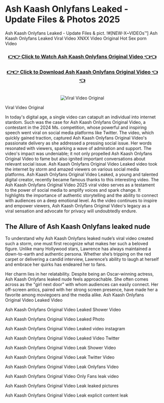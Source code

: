 # Ash Kaash Onlyfans Leaked - Update Files & Photos 2025

Ash Kaash Onlyfans Leaked - Update Files & pict. !#[NEW-X~VIDEOs™] Ash Kaash Onlyfans Leaked Viral Video XNXX Video Original Hot Sex porn Video
<br>
<div align="center">
<h3><a href="https://links2leaks.com?utm_source=ashkaash&utm_medium=gitlong" rel="nofollow">👉👉 Click to Watch Ash Kaash Onlyfans Original Video 👈👈</a></h3>
<h3><a href="https://links2leaks.com?utm_source=ashkaash&utm_medium=gitlong" rel="nofollow">👉👉 Click to Download Ash Kaash Onlyfans Original Video 👈👈</a></h3>
<br>
<a href="https://links2leaks.com?utm_source=ashkaash&utm_medium=gitlong" rel="nofollow"><img src="https://i.ibb.co/Gkj2r4b/banner.png" alt="Viral Video Original" style="max-width: 100%; display: inline-block;" data-target="animated-image.originalImage"></a>
</div>

Viral Video Original

In today's digital age, a single video can catapult an individual into internet stardom. Such was the case for Ash Kaash Onlyfans Original Video, a contestant in the 2024 Ms. competition, whose powerful and inspiring speech went viral on social media platforms like Twitter.
The video, which quickly gained traction, captured Ash Kaash Onlyfans Original Video's passionate delivery as she addressed a pressing social issue. Her words resonated with viewers, sparking a wave of admiration and support. The video's impact was undeniable; it not only propelled Ash Kaash Onlyfans Original Video to fame but also ignited important conversations about relevant social issue.
Ash Kaash Onlyfans Original Video Leaked video took the internet by storm and amazed viewers on various social media platforms. Ash Kaash Onlyfans Original Video Leaked, a young and talented digital creator, recently became famous thanks to this interesting video.
The Ash Kaash Onlyfans Original Video 2025 viral video serves as a testament to the power of social media to amplify voices and spark change. It highlights the importance of authentic storytelling and the ability to connect with audiences on a deep emotional level. As the video continues to inspire and empower viewers, Ash Kaash Onlyfans Original Video's legacy as a viral sensation and advocate for privacy will undoubtedly endure.

<h2>The Allure of Ash Kaash Onlyfans leaked nude</h2>


To understand why Ash Kaash Onlyfans leaked nude’s viral video created such a storm, one must first recognize what makes her such a beloved figure. Unlike many Hollywood stars, Lawrence has always maintained a down-to-earth and authentic persona. Whether she’s tripping on the red carpet or delivering a candid interview, Lawrence’s ability to laugh at herself and embrace her quirks has endeared her to fans.

Her charm lies in her relatability. Despite being an Oscar-winning actress, Ash Kaash Onlyfans leaked nude feels approachable. She often comes across as the "girl next door" with whom audiences can easily connect. Her off-screen antics, paired with her strong screen presence, have made her a favorite among moviegoers and the media alike.
Ash Kaash Onlyfans Original Video Leaked Video

Ash Kaash Onlyfans Original Video Leaked Shower Video

Ash Kaash Onlyfans Original Video Leaked Photo

Ash Kaash Onlyfans Original Video Leaked video instagram

Ash Kaash Onlyfans Original Video Leaked Video Twitter

Ash Kaash Onlyfans Original Video Leak Shower Video

Ash Kaash Onlyfans Original Video Leak Twitter Video

Ash Kaash Onlyfans Original Video Leak Onlyfans Video

Ash Kaash Onlyfans Original Video Only Fans leak video

Ash Kaash Onlyfans Original Video Leak leaked pictures

Ash Kaash Onlyfans Original Video Leak explicit content leak